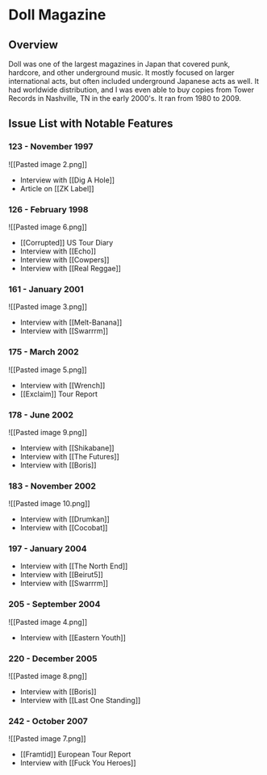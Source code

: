 # Doll Magazine
## Overview
Doll was one of the largest magazines in Japan that covered punk, hardcore, and other underground music. It mostly focused on larger international acts, but often included underground Japanese acts as well. It had worldwide distribution, and I was even able to buy copies from Tower Records in Nashville, TN in the early 2000's. It ran from 1980 to 2009.

## Issue List with Notable Features

### 123 - November 1997
![[Pasted image 2.png]]
- Interview with [[Dig A Hole]]
- Article on [[ZK Label]]

### 126 - February 1998
![[Pasted image 6.png]]
- [[Corrupted]] US Tour Diary
- Interview with [[Echo]]
- Interview with [[Cowpers]]
- Interview with [[Real Reggae]]

### 161 - January 2001
![[Pasted image 3.png]]
- Interview with [[Melt-Banana]]
- Interview with [[Swarrrm]]

### 175 - March 2002
![[Pasted image 5.png]]
- Interview with [[Wrench]]
- [[Exclaim]] Tour Report 

### 178 - June 2002
![[Pasted image 9.png]]
- Interview with [[Shikabane]]
- Interview with [[The Futures]]
- Interview with [[Boris]]

### 183 - November 2002
![[Pasted image 10.png]]
- Interview with [[Drumkan]]
- Interview with [[Cocobat]]

### 197 - January 2004
- Interview with [[The North End]]
- Interview with [[Beirut5]]
- Interview with [[Swarrrm]]

### 205 - September 2004
![[Pasted image 4.png]]
- Interview with [[Eastern Youth]]

### 220 - December 2005
![[Pasted image 8.png]]
- Interview with [[Boris]]
- Interview with [[Last One Standing]]

### 242 - October 2007
![[Pasted image 7.png]]
- [[Framtid]] European Tour Report
- Interview with [[Fuck You Heroes]]